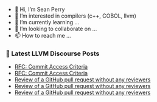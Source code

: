 - 👋 Hi, I’m Sean Perry
- 👀 I’m interested in compilers (c++, COBOL, llvm)
- 🌱 I’m currently learning ...
- 💞️ I’m looking to collaborate on ...
- 📫 How to reach me ...

<!---
s66perry/s66perry is a ✨ special ✨ repository because its `README.md` (this file) appears on your GitHub profile.
You can click the Preview link to take a look at your changes.
--->
### 📕 Latest LLVM Discourse Posts

<!-- DISCOURSE-LLVM:START -->
- [RFC: Commit Access Criteria](https://discourse.llvm.org/t/rfc-commit-access-criteria/84073?page=3#post_50)
- [RFC: Commit Access Criteria](https://discourse.llvm.org/t/rfc-commit-access-criteria/84073?page=3#post_49)
- [Review of a GitHub pull request without any reviewers](https://discourse.llvm.org/t/review-of-a-github-pull-request-without-any-reviewers/84258#post_3)
- [Review of a GitHub pull request without any reviewers](https://discourse.llvm.org/t/review-of-a-github-pull-request-without-any-reviewers/84258#post_2)
- [Review of a GitHub pull request without any reviewers](https://discourse.llvm.org/t/review-of-a-github-pull-request-without-any-reviewers/84258#post_1)
<!-- DISCOURSE-LLVM:END -->
